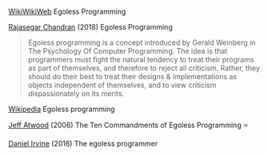 
[WikiWikiWeb](https://wiki.c2.com/?EgolessProgramming)
Egoless Programming

[Rajasegar Chandran](https://web.archive.org/web/20200203103540/https://hangaroundtheweb.com/2018/03/egoless-programming/)
(2018) Egoless Programming
> Egoless programming is a concept introduced by Gerald Weinberg in The Psychology Of Computer Programming. The idea is that programmers must fight the natural tendency to treat their programs as part of themselves, and therefore to reject all criticism. Rather, they should do their best to treat their designs & implementations as objects independent of themselves, and to view criticism dispassionately on its merits.

[Wikipedia](https://en.wikipedia.org/wiki/Egoless_programming)
Egoless programming

[Jeff Atwood](https://blog.codinghorror.com/the-ten-commandments-of-egoless-programming/)
(2006) The Ten Commandments of Egoless Programming
:star:

[Daniel Irvine](https://8thlight.com/blog/daniel-irvine/2016/09/30/the-egoless-programmer.html)
(2016) The egoless programmer
